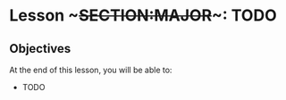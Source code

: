 <!SLIDE>
# Lesson ~~~SECTION:MAJOR~~~: TODO

## Objectives

At the end of this lesson, you will be able to:

* TODO
 
